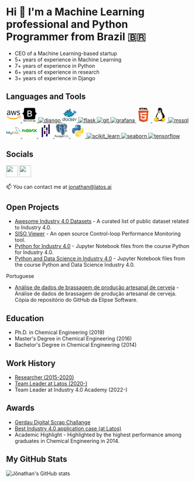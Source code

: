 # Hi 👋 I'm a Machine Learning professional and Python Programmer from Brazil 🇧🇷

* CEO of a Machine Learning-based startup
* 5+ years of experience in Machine Learning
* 7+ years of experience in Python 
* 6+ years of experience in research
* 3+ years of experience in Django

## Languages and Tools
<p align="left"> <a href="https://aws.amazon.com" target="_blank" rel="noreferrer"> <img src="https://raw.githubusercontent.com/devicons/devicon/master/icons/amazonwebservices/amazonwebservices-original-wordmark.svg" alt="aws" width="40" height="40"/> </a> <a href="https://getbootstrap.com" target="_blank" rel="noreferrer"> <img src="https://raw.githubusercontent.com/devicons/devicon/master/icons/bootstrap/bootstrap-plain-wordmark.svg" alt="bootstrap" width="40" height="40"/> </a> <a href="https://www.djangoproject.com/" target="_blank" rel="noreferrer"> <img src="https://cdn.worldvectorlogo.com/logos/django.svg" alt="django" width="40" height="40"/> </a> <a href="https://www.docker.com/" target="_blank" rel="noreferrer"> <img src="https://raw.githubusercontent.com/devicons/devicon/master/icons/docker/docker-original-wordmark.svg" alt="docker" width="40" height="40"/> </a> <a href="https://flask.palletsprojects.com/" target="_blank" rel="noreferrer"> <img src="https://www.vectorlogo.zone/logos/pocoo_flask/pocoo_flask-icon.svg" alt="flask" width="40" height="40"/> </a> <a href="https://git-scm.com/" target="_blank" rel="noreferrer"> <img src="https://www.vectorlogo.zone/logos/git-scm/git-scm-icon.svg" alt="git" width="40" height="40"/> </a> <a href="https://grafana.com" target="_blank" rel="noreferrer"> <img src="https://www.vectorlogo.zone/logos/grafana/grafana-icon.svg" alt="grafana" width="40" height="40"/> </a> <a href="https://www.w3.org/html/" target="_blank" rel="noreferrer"> <img src="https://raw.githubusercontent.com/devicons/devicon/master/icons/html5/html5-original-wordmark.svg" alt="html5" width="40" height="40"/> </a> <a href="https://www.linux.org/" target="_blank" rel="noreferrer"> <img src="https://raw.githubusercontent.com/devicons/devicon/master/icons/linux/linux-original.svg" alt="linux" width="40" height="40"/> </a> <a href="https://www.microsoft.com/en-us/sql-server" target="_blank" rel="noreferrer"> <img src="https://www.svgrepo.com/show/303229/microsoft-sql-server-logo.svg" alt="mssql" width="40" height="40"/> </a> <a href="https://www.mysql.com/" target="_blank" rel="noreferrer"> <img src="https://raw.githubusercontent.com/devicons/devicon/master/icons/mysql/mysql-original-wordmark.svg" alt="mysql" width="40" height="40"/> </a> <a href="https://www.nginx.com" target="_blank" rel="noreferrer"> <img src="https://raw.githubusercontent.com/devicons/devicon/master/icons/nginx/nginx-original.svg" alt="nginx" width="40" height="40"/> </a> <a href="https://pandas.pydata.org/" target="_blank" rel="noreferrer"> <img src="https://raw.githubusercontent.com/devicons/devicon/2ae2a900d2f041da66e950e4d48052658d850630/icons/pandas/pandas-original.svg" alt="pandas" width="40" height="40"/> </a> <a href="https://www.postgresql.org" target="_blank" rel="noreferrer"> <img src="https://raw.githubusercontent.com/devicons/devicon/master/icons/postgresql/postgresql-original-wordmark.svg" alt="postgresql" width="40" height="40"/> </a> <a href="https://www.python.org" target="_blank" rel="noreferrer"> <img src="https://raw.githubusercontent.com/devicons/devicon/master/icons/python/python-original.svg" alt="python" width="40" height="40"/> </a> <a href="https://scikit-learn.org/" target="_blank" rel="noreferrer"> <img src="https://upload.wikimedia.org/wikipedia/commons/0/05/Scikit_learn_logo_small.svg" alt="scikit_learn" width="40" height="40"/> </a> <a href="https://seaborn.pydata.org/" target="_blank" rel="noreferrer"> <img src="https://seaborn.pydata.org/_images/logo-mark-lightbg.svg" alt="seaborn" width="40" height="40"/> </a> <a href="https://www.tensorflow.org" target="_blank" rel="noreferrer"> <img src="https://www.vectorlogo.zone/logos/tensorflow/tensorflow-icon.svg" alt="tensorflow" width="40" height="40"/> </a> </p>

## Socials
<p align="left"> 
  <a href="https://www.github.com/jonathanwvd" target="_blank" rel="noreferrer"><img src="https://raw.githubusercontent.com/danielcranney/readme-generator/main/public/icons/socials/github.svg" width="32" height="32" /></a> 
  <a href="https://www.linkedin.com/in/jwvd/" target="_blank" rel="noreferrer"><img src="https://raw.githubusercontent.com/danielcranney/readme-generator/main/public/icons/socials/linkedin.svg" width="32" height="32" /></a> 
</p>

📫 You can contact me at [jonathan@latos.ai](mailto:jonathan@latos.ai)

## Open Projects
* [Awesome Industry 4.0 Datasets](https://github.com/latosai/analise_brassagem/blob/master/code/analise_dos_dados.ipynb) - A curated list of public dataset related to Industry 4.0.
* [SISO Viewer](https://github.com/jonathanwvd/sisoviewer) - An open source Control-loop Performance Monitoring tool.
* [Python for Industry 4.0](https://github.com/i40a/python-for-industry40/blob/main/README.md) - Jupyter Notebook files from the course Python for Industry 4.0.
* [Python and Data Science in Industry 4.0](https://github.com/i40a/python-and-data-science-in-industry40) - Jupyter Notebook files from the course Python and Data Science Industry 4.0.

Portuguese
* [Análise de dados de brassagem de produção artesanal de cerveja](https://github.com/latosai/analise_brassagem) - Análise de dados de brassagem de produção artesanal de cerveja. Cópia do repositório do GitHub da Elipse Software.



## Education
* Ph.D. in Chemical Engineering (2019)
* Master's Degree in Chemical Engineering (2016)
* Bachelor's Degree in Chemical Engineering (2014)

## Work History
* [Researcher (2015-2020)](<RESEARCH.md>)
* [Team Leader at Latos (2020-)](<LATOS.md>)
* Team Leader at Industry 4.0 Academy (2022-)

## Awards
* [Gerdau Digital Scrap Challange](https://www.herox.com/digitalscrap)
* [Best Industry 4.0 application case (at Latos)](https://abii.com.br/final-do-premio-abii-destaca-projetos-de-industria-4-0/)
* Academic Highlight - Highlighted by the highest performance among graduates in Chemical Engineering in 2014.


## My GitHub Stats
![Jônathan's GitHub stats](https://github-readme-stats.vercel.app/api?username=jonathanwvd&show_icons=true&theme=dark)
